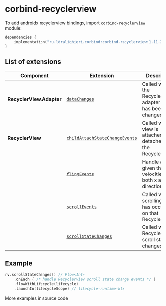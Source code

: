 ﻿
# corbind-recyclerview

To add androidx recyclerview bindings, import `corbind-recyclerview` module:

```kotlin
dependencies {
    implementation("ru.ldralighieri.corbind:corbind-recyclerview:1.11.2")
}
```

## List of extensions

| Component                | Extension                                                                   | Description                                                          |
|--------------------------|-----------------------------------------------------------------------------|----------------------------------------------------------------------|
| **RecyclerView.Adapter** | [`dataChanges`][RecyclerView_Adapte_dataChanges]                            | Called when the RecyclerView's adapter data has been changed         |
| **RecyclerView**         | [`childAttachStateChangeEvents`][RecyclerView_childAttachStateChangeEvents] | Called when a view is attached to or detached from the RecyclerView. |
|                          | [`flingEvents`][RecyclerView_flingEvents]                                   | Handle a fling given the velocities in both x and y directions       |
|                          | [`scrollEvents`][RecyclerView_scrollEvents]                                 | Called when a scrolling event has occurred on that RecyclerView.     |
|                          | [`scrollStateChanges`][RecyclerView_scrollStateChanges]                     | Called when RecyclerView's scroll state changes.                     |

## Example

```kotlin
rv.scrollStateChanges() // Flow<Int>
    .onEach { /* handle RecyclerView scroll state change events */ }
    .flowWithLifecycle(lifecycle)
    .launchIn(lifecycleScope) // lifecycle-runtime-ktx
```

More examples in source code

[RecyclerView_Adapte_dataChanges]: https://github.com/LDRAlighieri/Corbind/blob/master/corbind-recyclerview/src/main/kotlin/ru/ldralighieri/corbind/recyclerview/RecyclerAdapterDataChanges.kt
[RecyclerView_childAttachStateChangeEvents]: https://github.com/LDRAlighieri/Corbind/blob/master/corbind-recyclerview/src/main/kotlin/ru/ldralighieri/corbind/recyclerview/RecyclerViewChildAttachStateChangeEvents.kt
[RecyclerView_flingEvents]: https://github.com/LDRAlighieri/Corbind/blob/master/corbind-recyclerview/src/main/kotlin/ru/ldralighieri/corbind/recyclerview/RecyclerViewFlingEvents.kt
[RecyclerView_scrollEvents]: https://github.com/LDRAlighieri/Corbind/blob/master/corbind-recyclerview/src/main/kotlin/ru/ldralighieri/corbind/recyclerview/RecyclerViewScrollEvents.kt
[RecyclerView_scrollStateChanges]: https://github.com/LDRAlighieri/Corbind/blob/master/corbind-recyclerview/src/main/kotlin/ru/ldralighieri/corbind/recyclerview/RecyclerViewScrollStateChanges.kt
